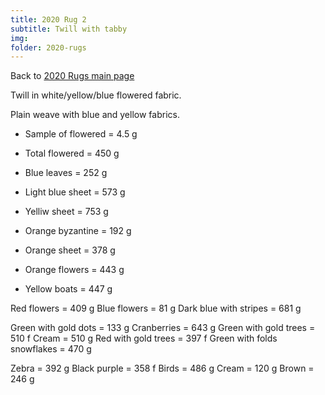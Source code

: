 ```yaml
---
title: 2020 Rug 2
subtitle: Twill with tabby
img: 
folder: 2020-rugs
---
```


Back to [2020 Rugs main page](2020-rugs.html)

Twill in white/yellow/blue flowered fabric.

Plain weave with blue and yellow fabrics.

* Sample of flowered = 4.5 g
* Total flowered = 450 g

* Blue leaves = 252 g
* Light blue sheet = 573 g
* Yelliw sheet = 753 g

* Orange byzantine = 192 g
* Orange sheet = 378 g
* Orange flowers = 443 g
* Yellow boats = 447 g

Red flowers = 409 g
Blue flowers = 81 g
Dark blue with stripes = 681 g

Green with gold dots = 133 g
Cranberries = 643 g
Green with gold trees = 510 f
Cream = 510 g
Red with gold trees = 397 f
Green with folds snowflakes = 470 g

Zebra = 392 g
Black purple = 358 f
Birds = 486 g
Cream = 120 g
Brown = 246 g